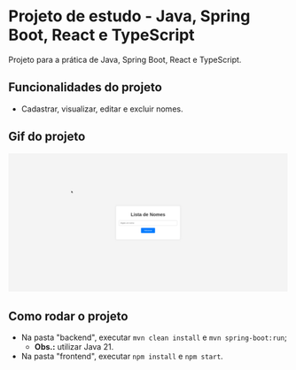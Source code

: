 # Projeto de estudo - Java, Spring Boot, React e TypeScript

Projeto para a prática de Java, Spring Boot, React e TypeScript.

## Funcionalidades do projeto

- Cadastrar, visualizar, editar e excluir nomes.

## Gif do projeto

![gif do projeto](projeto.gif)

## Como rodar o projeto

- Na pasta "backend", executar `mvn clean install` e `mvn spring-boot:run`;
  - **Obs.:** utilizar Java 21.
- Na pasta "frontend", executar `npm install` e `npm start`.
